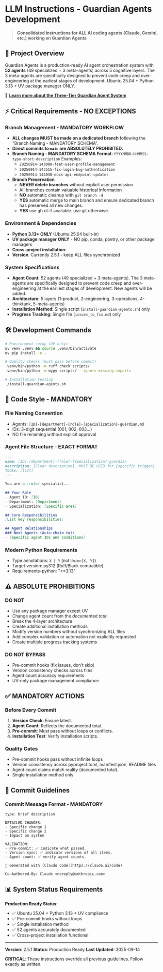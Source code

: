 # LLM Instructions - Guardian Agents Development

> **Consolidated instructions for ALL AI coding agents (Claude, Gemini, etc.) working on Guardian Agents**

## 🎯 Project Overview

Guardian Agents is a production-ready AI agent orchestration system with **52 agents** (49 specialized + 3 meta-agents) across 5 cognitive layers. The 3 meta-agents are specifically designed to prevent code creep and over-engineering at the earliest stages of development. Ubuntu 25.04 + Python 3.13 + UV package manager ONLY.

📖 **[Learn more about the Three-Tier Guardian Agent System](docs/three-tier-guardian-system.md)**

## ⚡ Critical Requirements - NO EXCEPTIONS

### **Branch Management - MANDATORY WORKFLOW**
- **ALL changes MUST be made on a dedicated branch** following the "Branch Naming - MANDATORY SCHEMA".
- **Direct commits to `main` are ABSOLUTELY PROHIBITED.**
- **Branch Naming - MANDATORY SCHEMA**
  **Format**: `YYYYMMDD-HHMMSS-type-short-description`
  Examples:
  - `20250914-143000-feat-user-profile-management`
  - `20250914-143515-fix-login-bug-authentication`
  - `20250914-144030-docs-api-endpoint-updates`
- **Branch Preservation**
  - **NEVER delete branches** without explicit user permission
  - All branches contain valuable historical information
  - **NO** automatic cleanup with `git branch -d`
  - **YES** automatic merge to main branch and ensure dedicated branch has preserved all new changes.
  - **YES** use gh cli if available. use git otherwise.

### **Environment & Dependencies**
- **Python 3.13+ ONLY** (Ubuntu 25.04 built-in)
- **UV package manager ONLY** - NO pip, conda, poetry, or other package managers
- **Cross-project installation**:
- **Version**: Currently 2.5.1 - keep ALL files synchronized

### **System Specifications**
- **Agent Count**: 52 agents (49 specialized + 3 meta-agents). The 3 meta-agents are specifically designed to prevent code creep and over-engineering at the earliest stages of development. New agents will be added.
- **Architecture**: 5 layers (1-product, 2-engineering, 3-operations, 4-thinktank, 5-meta-agents)
- **Installation Method**: Single script (`install-guardian-agents.sh`) only
- **Progress Tracking**: Single file (`issues_to_fix.md`) only

## 🛠️ Development Commands

```bash
# Environment setup (UV only)
uv venv .venv && source .venv/bin/activate
uv pip install -e .

# Quality checks (must pass before commit)
.venv/bin/python -m ruff check scripts/
.venv/bin/python -m mypy scripts/ --ignore-missing-imports

# Installation testing
./install-guardian-agents.sh
```

## 📝 Code Style - MANDATORY

### **File Naming Convention**
- Agents: `[ID]-[department]-[role]-[specialization]-guardian.md`
- IDs: 3-digit sequential (001, 002, 003...)
- NO file renaming without explicit approval

### **Agent File Structure - EXACT FORMAT**
```markdown
---
name: [ID]-[department]-[role]-[specialization]-guardian
description: [Clear description]. MUST BE USED for [specific trigger].
tools: [list]
---

You are a [role] specialist...

## Your Role
- Agent ID: [ID]
- Department: [Department]
- Specialization: [Specific area]

## Core Responsibilities
[List key responsibilities]

## Agent Relationships
### Next Agents (Auto-chain to):
- [Specific agent IDs and conditions]
```

### **Modern Python Requirements**
- Type annotations: `X | Y` (not `Union[X, Y]`)
- Target version: py312 (Ruff/Black compatible)
- Requirements-python: ">=3.13"



## ⚠️ ABSOLUTE PROHIBITIONS

### **DO NOT**
- Use any package manager except UV
- Change agent count from the documented total
- Break the 4-layer architecture
- Create additional installation methods
- Modify version numbers without synchronizing ALL files
- Add complex validation or automation not explicitly requested
- Create multiple progress tracking systems

### **DO NOT BYPASS**
- Pre-commit hooks (fix issues, don't skip)
- Version consistency checks across files
- Agent count accuracy requirements
- UV-only package management compliance

## ✅ MANDATORY ACTIONS

### **Before Every Commit**
1. **Version Check**: Ensure latest.
2. **Agent Count**: Reflects the documented total.
3. **Pre-commit**: Must pass without loops or conflicts.
4. **Installation Test**: Verify installation scripts.

### **Quality Gates**
- Pre-commit hooks pass without infinite loops
- Version consistency across pyproject.toml, manifest.json, README files
- Agent count claims match reality (documented total).
- Single installation method only

## 🔧 Commit Guidelines

### **Commit Message Format - MANDATORY**
```
type: brief description

DETAILED CHANGES:
- Specific change 1
- Specific change 2
- Impact on system

VALIDATION:
- Pre-commit: ✅ indicate what passed.
- Version sync: ✅ indicate versions of all items.
- Agent count: ✅ verify agent counts.

🤖 Generated with [Claude Code](https://claude.ai/code)

Co-Authored-By: Claude <noreply@anthropic.com>
```

## 📊 System Status Requirements

**Production Ready Status:**
- ✅ Ubuntu 25.04 + Python 3.13 + UV compliance
- ✅ Pre-commit hooks without loops
- ✅ Single installation method
- ✅ 52 agents accurately documented
- ✅ Cross-project installation functional

---

**Version**: 2.5.1
**Status**: Production Ready
**Last Updated**: 2025-09-14

**CRITICAL**: These instructions override all previous guidelines. Follow exactly as written.
